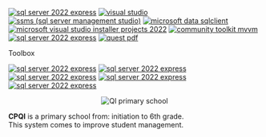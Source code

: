 [![sql server 2022 express](https://img.shields.io/badge/database-sql_server_2022_express-blue)](https://www.microsoft.com/en-us/sql-server/sql-server-downloads?ocid=ORSEARCH_Bing&msockid=23370e701f84632e0ee11b191e1b6200)
[![visual studio](https://img.shields.io/badge/ide-visual_studio-purple)](https://visualstudio.microsoft.com/pt-br/thank-you-downloading-visual-studio/?sku=Community&channel=Release&version=VS2022&source=VSLandingPage&cid=2030&passive=false)
[![ssms (sql server management studio)](https://img.shields.io/badge/ssms-20.2.1-yellow)](https://learn.microsoft.com/pt-br/ssms/download-sql-server-management-studio-ssms?redirectedfrom=MSDN)
[![microsoft data sqlclient](https://img.shields.io/badge/microsoft_data_sqlclient-6.0.2-blue)](https://www.nuget.org/packages/Microsoft.Data.SqlClient/6.0.2)
[![microsoft visual studio installer projects 2022](https://img.shields.io/badge/microsoft_visual_studio_installer_projects_2022-2.0.1-vert)](https://marketplace.visualstudio.com/items?itemName=VisualStudioClient.MicrosoftVisualStudio2022InstallerProjects)
[![community toolkit mvvm](https://img.shields.io/badge/community_toolkit_mvvm-8.4.0-orange)](https://www.nuget.org/packages/CommunityToolkit.Mvvm#supportedframeworks-body-tab)
[![sql server 2022 express](https://img.shields.io/badge/icon-iconify-black)](https://iconify.design/)
[![quest pdf](https://img.shields.io/badge/quest_pdf-2025.5.0-red)](https://www.nuget.org/packages/QuestPDF)


Toolbox

[![sql server 2022 express](https://img.shields.io/badge/Krypton_Toolkit-95.25.4.111-green)](https://www.nuget.org/packages/Krypton.Toolkit)
[![sql server 2022 express](https://img.shields.io/badge/Krypton_Navigator-95.25.4.111-green)](https://www.nuget.org/packages/Krypton.Navigator)
[![sql server 2022 express](https://img.shields.io/badge/Krypton_Docking-95.25.4.111-green)](https://www.nuget.org/packages/Krypton.Docking)
[![sql server 2022 express](https://img.shields.io/badge/Krypton_Workspace-95.25.4.111-green)](https://www.nuget.org/packages/Krypton.Workspace)
[![sql server 2022 express](https://img.shields.io/badge/Krypton_Ribbon-95.25.4.111-green)](https://www.nuget.org/packages/Krypton.Ribbon)


<p align="center">
  <img src="#" alt="QI primary school">
</p>

**CPQI** is a primary school from: initiation to 6th grade.  
This system comes to improve student management.
